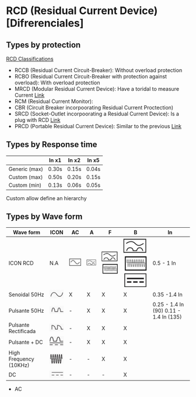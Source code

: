 # RCD (Residual Current Device) [Difrerenciales]


## Types by protection
[RCD Classifications](https://electrical-engineering-portal.com/types-of-residual-current-devices-rcd)
* RCCB (Residual Current Circuit-Breaker):  Without overload protection
* RCBO (Residual Current Circuit-Breaker with protection against overload): With overload protection
* MRCD (Modular Residual Current Device): Have a toridal to measure Current [Link](https://www.bender.de/fileadmin/content/Products/f/e/MRCD_Fly_en.pdf)
* RCM (Residual Current Monitor): 
* CBR (Circuit Breaker incorpoorating Residual Current Proctection)
* SRCD (Socket-Outlet incorpoorating a Residual Current Device): Is a plug with RCD [Link](https://www.google.com/search?q=srcd+RCD&tbm=isch&ved=2ahUKEwiWieKKteT_AhUmsCcCHbvYAe0Q2-cCegQIABAA&oq=srcd+RCD&gs_lcp=CgNpbWcQAzoHCAAQigUQQzoFCAAQgAQ6BggAEAUQHjoGCAAQBxAeOgcIABAYEIAEUOkBWJ8HYKgJaABwAHgAgAFLiAG8AZIBATOYAQCgAQGqAQtnd3Mtd2l6LWltZ8ABAQ&sclient=img&ei=VVebZNaKD6bgnsEPu7GH6A4&bih=919&biw=958&rlz=1C1GCEA_enGB995GB995)
* PRCD (Portable Residual Current Device): Similar to the previous [Link](https://www.google.com/search?q=*+PRCD+(Portable+Residual+Current+Device)%3A+RCD&tbm=isch&ved=2ahUKEwiPy_aQteT_AhVXmicCHV__AQEQ2-cCegQIABAA&oq=*+PRCD+(Portable+Residual+Current+Device)%3A+RCD&gs_lcp=CgNpbWcQA1DSCljSCmCXGGgAcAB4AIABRIgBfZIBATKYAQCgAQGqAQtnd3Mtd2l6LWltZ8ABAQ&sclient=img&ei=YlebZI-SCte0nsEP3_6HCA&bih=919&biw=958&rlz=1C1GCEA_enGB995GB995)


## Types by Response time

|               | In x1 | In x2 | In x5 |
| ------------- | ----- | ----- | ----- |
| Generic (max) | 0.30s | 0.15s | 0.04s |
| Custom  (max) | 0.50s | 0.20s | 0.15s |
| Custom (min)  | 0.13s | 0.06s | 0.05s |

Custom allow define an hierarchy


## Types by Wave form

|  Wave form              | ICON                           | AC                              |  A                              |  F                                                            |  B                                                                                          |    In     |
| ----------------------- | ------------------------------ | ------------------------------- | ------------------------------- | ------------------------------------------------------------- | ------------------------------------------------------------------------------------------- | -------- |
| ICON  RCD               | N.A                            | ![alt text](/Pictures/01.png)   | ![alt text](/Pictures/02.png)   | ![alt text](/Pictures/02.png) ![alt text](/Pictures/04.png)   | ![alt text](/Pictures/02.png) ![alt text](/Pictures/04.png)  ![alt text](/Pictures/03.png)  | 0.5 - 1 In  |
| Senoidal  50Hz          | ![alt text](/Pictures/0A.png)  | X                               | X                               | X                                                             | X                                                                                           | 0.35 -1.4 In        |
| Pulsante  50Hz          | ![alt text](/Pictures/0B.png)  | -                               | X                               | X                                                             | X                                                                                           | 0.25 - 1.4 In (90)   0.11 - 1.4 In (135)     |
| Pulsante Rectificada    | ![alt text](/Pictures/0C.png)  | -                               | X                               | X                                                             | X                                                                                           |         |
| Pulsante + DC           | ![alt text](/Pictures/0D.png)  | -                               | X                               | X                                                             | X                                                                                           |         |
| High Frequency (10KHz)  | ![alt text](/Pictures/0E.png)  | -                               | -                               | X                                                             | X                                                                                           |         |
| DC                      | ![alt text](/Pictures/0F.png)  | -                               | -                               | -                                                             | X                                                                                           |         |


* AC